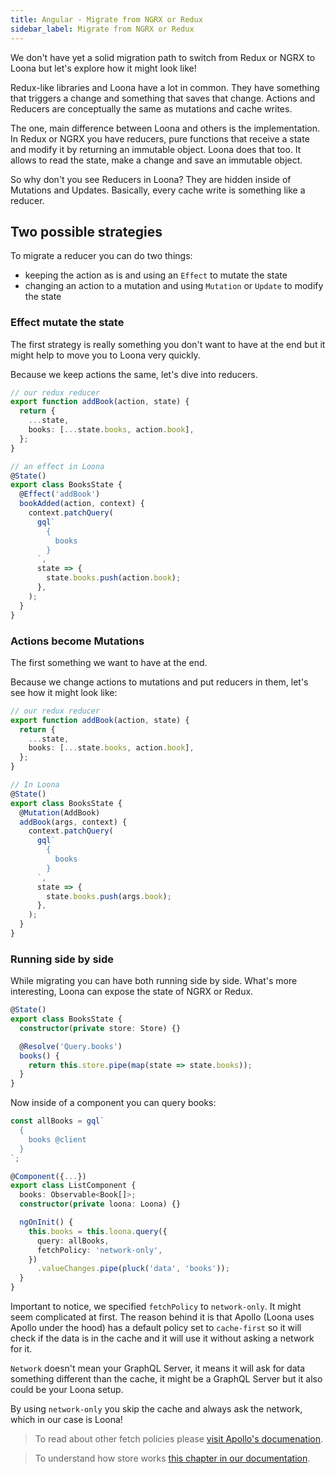 ```yaml
---
title: Angular - Migrate from NGRX or Redux
sidebar_label: Migrate from NGRX or Redux
---
```


We don't have yet a solid migration path to switch from Redux or NGRX to Loona but let's explore how it might look like!

Redux-like libraries and Loona have a lot in common. They have something that triggers a change and something that saves that change. Actions and Reducers are conceptually the same as mutations and cache writes.

The one, main difference between Loona and others is the implementation. In Redux or NGRX you have reducers, pure functions that receive a state and modify it by returning an immutable object. Loona does that too. It allows to read the state, make a change and save an immutable object.

So why don't you see Reducers in Loona? They are hidden inside of Mutations and Updates. Basically, every cache write is something like a reducer.

## Two possible strategies

To migrate a reducer you can do two things:

- keeping the action as is and using an `Effect` to mutate the state
- changing an action to a mutation and using `Mutation` or `Update` to modify the state

### Effect mutate the state

The first strategy is really something you don't want to have at the end but it might help to move you to Loona very quickly.

Because we keep actions the same, let's dive into reducers.

```typescript
// our redux reducer
export function addBook(action, state) {
  return {
    ...state,
    books: [...state.books, action.book],
  };
}

// an effect in Loona
@State()
export class BooksState {
  @Effect('addBook')
  bookAdded(action, context) {
    context.patchQuery(
      gql`
        {
          books
        }
      `,
      state => {
        state.books.push(action.book);
      },
    );
  }
}
```

### Actions become Mutations

The first something we want to have at the end.

Because we change actions to mutations and put reducers in them, let's see how it might look like:

```typescript
// our redux reducer
export function addBook(action, state) {
  return {
    ...state,
    books: [...state.books, action.book],
  };
}

// In Loona
@State()
export class BooksState {
  @Mutation(AddBook)
  addBook(args, context) {
    context.patchQuery(
      gql`
        {
          books
        }
      `,
      state => {
        state.books.push(args.book);
      },
    );
  }
}
```

### Running side by side

While migrating you can have both running side by side. What's more interesting, Loona can expose the state of NGRX or Redux.

```typescript
@State()
export class BooksState {
  constructor(private store: Store) {}

  @Resolve('Query.books')
  books() {
    return this.store.pipe(map(state => state.books));
  }
}
```

Now inside of a component you can query books:

```typescript
const allBooks = gql`
  {
    books @client
  }
`;

@Component({...})
export class ListComponent {
  books: Observable<Book[]>;
  constructor(private loona: Loona) {}

  ngOnInit() {
    this.books = this.loona.query({
      query: allBooks,
      fetchPolicy: 'network-only',
    })
      .valueChanges.pipe(pluck('data', 'books'));
  }
}
```

Important to notice, we specified `fetchPolicy` to `network-only`. It might seem complicated at first. The reason behind it is that Apollo (Loona uses Apollo under the hood) has a default policy set to `cache-first` so it will check if the data is in the cache and it will use it without asking a network for it.

`Network` doesn't mean your GraphQL Server, it means it will ask for data something different than the cache, it might be a GraphQL Server but it also could be your Loona setup.

By using `network-only` you skip the cache and always ask the network, which in our case is Loona!

> To read about other fetch policies please [visit Apollo's documenation](https://www.apollographql.com/docs/react/api/react-apollo.html#graphql-config-options-fetchPolicy).

> To understand how store works [this chapter in our documentation](../advanced/how-store-works).
